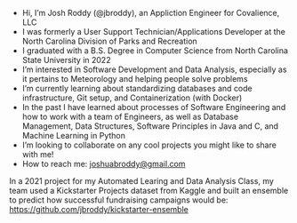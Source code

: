- Hi, I’m Josh Roddy (@jbroddy), an Appliction Engineer for Covalience, LLC
- I was formerly a User Support Technician/Applications Developer at the North Carolina Division of Parks and Recreation
- I graduated with a B.S. Degree in Computer Science from North Carolina State University in 2022
- I’m interested in Software Development and Data Analysis, especially as it pertains to Meteorology and helping people solve problems
- I’m currently learning about standardizing databases and code infrastructure, Git setup, and Containerization (with Docker)
- In the past I have learned about processes of Software Engineering and how to work with a team of Engineers, as well as Database Management, Data Structures, Software Principles in Java and C, and Machine Learning in Python
- I’m looking to collaborate on any cool projects you might like to share with me!  
- How to reach me: joshuabroddy@gmail.com

In a 2021 project for my Automated Learing and Data Analysis Class, my team used a Kickstarter Projects dataset from Kaggle and built an ensemble to predict how successful fundraising campaigns would be: https://github.com/jbroddy/kickstarter-ensemble

<!---
jbroddy/jbroddy is a ✨ special ✨ repository because its `README.md` (this file) appears on your GitHub profile.
You can click the Preview link to take a look at your changes.
--->
